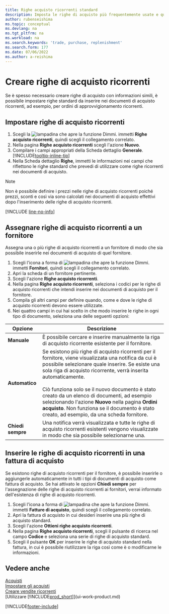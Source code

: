 ```yaml
---
title: Righe acquisto ricorrenti standard
description: Imposta le righe di acquisto più frequentemente usate e quindi inseriscile nei documenti di acquisto per compilare rapidamente le righe con informazioni standard.
author: rubenseishima
ms.topic: conceptual
ms.devlang: na
ms.tgt_pltfrm: na
ms.workload: na
ms.search.keywords: 'trade, purchase, replenishment'
ms.search.form: 177
ms.date: 07/06/2022
ms.author: a-reishima
---
```

# <a name="create-recurring-purchase-lines"></a><a name="create-recurring-purchase-lines"></a>Creare righe di acquisto ricorrenti

Se è spesso necessario creare righe di acquisto con informazioni simili, è possibile impostare righe standard da inserire nei documenti di acquisto ricorrenti, ad esempio, per ordini di approvvigionamento ricorrenti.

## <a name="set-up-recurring-purchase-lines"></a><a name="set-up-recurring-purchase-lines"></a>Impostare righe di acquisto ricorrenti

1. Scegli la ![lampadina che apre la funzione Dimmi.](media/ui-search/search_small.png "Dimmi cosa vuoi fare") immetti **Righe acquisto ricorrenti**, quindi scegli il collegamento correlato.
2. Nella pagina **Righe acquisto ricorrenti** scegli l'azione **Nuovo**.
3. Compilare i campi appropriati della Scheda dettaglio **Generale**. [!INCLUDE[tooltip-inline-tip](includes/tooltip-inline-tip_md.md)]
4. Nella Scheda dettaglio **Righe**, immetti le informazioni nei campi che riflettono le righe standard che prevedi di utilizzare come righe ricorrenti nei documenti di acquisto.

> [!NOTE]
> Non è possibile definire i prezzi nelle righe di acquisto ricorrenti poiché prezzi, sconti e così via sono calcolati nei documenti di acquisto effettivi dopo l'inserimento delle righe di acquisto ricorrenti.

[!INCLUDE [line-no-info](includes/line-no-info.md)]

## <a name="assign-recurring-purchase-lines-to-a-vendor"></a><a name="assign-recurring-purchase-lines-to-a-vendor"></a>Assegnare righe di acquisto ricorrenti a un fornitore

Assegna una o più righe di acquisto ricorrenti a un fornitore di modo che sia possibile inserirle nei documenti di acquisto di quel fornitore.

1. Scegli l'icona a forma di ![lampadina che apre la funzione Dimmi.](media/ui-search/search_small.png "Dimmi cosa vuoi fare") immetti **Fornitori**, quindi scegli il collegamento correlato.
2. Apri la scheda di un fornitore pertinente.
3. Scegli l'azione **Righe acquisto ricorrenti**.
4. Nella pagina **Righe acquisto ricorrenti**, seleziona i codici per le righe di acquisto ricorrenti che intendi inserire nei documenti di acquisto per il fornitore.
5. Compila gli altri campi per definire quando, come e dove le righe di acquisto ricorrenti devono essere utilizzate.
6. Nei quattro campi in cui hai scelto in che modo inserire le righe in ogni tipo di documento, seleziona una delle seguenti opzioni:

|Opzione|Descrizione|
|------|-----------|
|**Manuale**|È possibile cercare e inserire manualmente la riga di acquisto ricorrente esistente per il fornitore.|
|**Automatico**|Se esistono più righe di acquisto ricorrenti per il fornitore, viene visualizzata una notifica da cui è possibile selezionare quale inserire. Se esiste una sola riga di acquisto ricorrente, verrà inserita automaticamente.<br /><br />Ciò funziona solo se il nuovo documento è stato creato da un elenco di documenti, ad esempio selezionando l'azione **Nuovo** nella pagina **Ordini acquisto**. Non funziona se il documento è stato creato, ad esempio, da una scheda fornitore.|
|**Chiedi sempre**|Una notifica verrà visualizzata e tutte le righe di acquisto ricorrenti esistenti vengono visualizzate in modo che sia possibile selezionarne una.

## <a name="insert-recurring-purchase-lines-on-a-purchase-invoice"></a><a name="insert-recurring-purchase-lines-on-a-purchase-invoice"></a>Inserire le righe di acquisto ricorrenti in una fattura di acquisto

Se esistono righe di acquisto ricorrenti per il fornitore, è possibile inserirle o aggiungerle automaticamente in tutti i tipi di documenti di acquisto come fattura di acquisto. Se hai attivato le opzioni **Chiedi sempre** per l'assegnazione delle righe di acquisto ricorrenti ai fornitori, verrai informato dell'esistenza di righe di acquisto ricorrenti.

1. Scegli l'icona a forma di ![lampadina che apre la funzione Dimmi.](media/ui-search/search_small.png "Dimmi cosa vuoi fare") immetti **Fatture di acquisto**, quindi scegli il collegamento correlato.
2. Apri la fattura di acquisto in cui desideri inserire una più righe di acquisto standard.
3. Scegli l'azione **Ottieni righe acquisto ricorrenti**.
4. Nella pagina **Righe acquisto ricorrenti**, scegli il pulsante di ricerca nel campo **Codice** e seleziona una serie di righe di acquisto standard.
5. Scegli il pulsante **OK** per inserire le righe di acquisto standard nella fattura, in cui è possibile riutilizzare la riga così come è o modificarne le informazioni.

## <a name="see-also"></a><a name="see-also"></a>Vedere anche

[Acquisti](purchasing-manage-purchasing.md)  
[Impostare gli acquisti](purchasing-setup-purchasing.md)  
[Creare vendite ricorrenti](sales-how-work-standard-lines.md)  
[Utilizzare [!INCLUDE[prod_short](includes/prod_short.md)]](ui-work-product.md)  

[!INCLUDE[footer-include](includes/footer-banner.md)]
